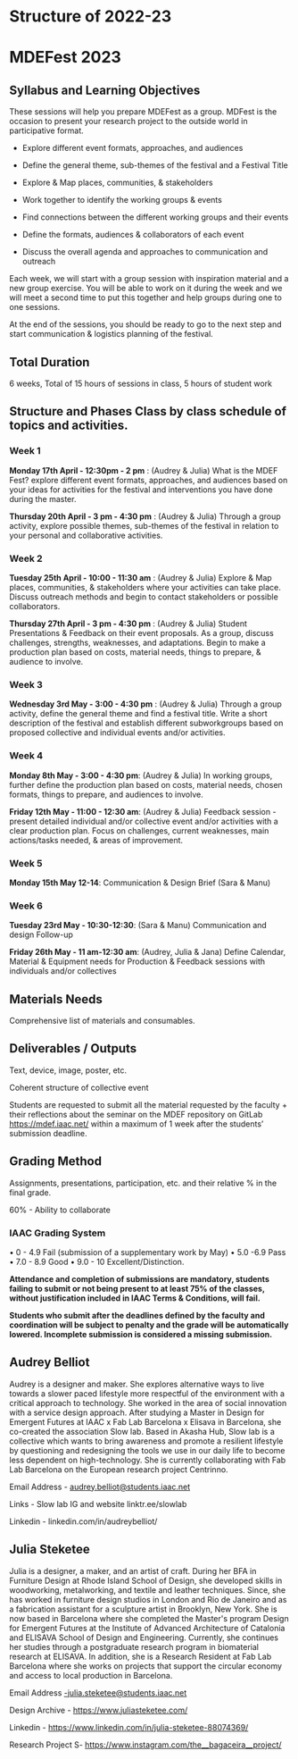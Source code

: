 Structure of 2022-23
========

# MDEFest 2023



## Syllabus and Learning Objectives


These sessions will help you prepare MDEFest as a group. MDFest is the occasion to present your research project to the outside world in participative format.

- Explore different event formats, approaches, and audiences

- Define the general theme, sub-themes of the festival and a Festival Title

- Explore & Map places, communities, & stakeholders

- Work together to identify the working groups & events

- Find connections between the different working groups and their events

- Define the formats, audiences & collaborators of each event

- Discuss the overall agenda and approaches to communication and outreach

Each week, we will start with a group session with inspiration material and a new group exercise. You will be able to work on it during the week and we will meet a second time to put this together and help groups during one to one sessions.

At the end of the sessions, you should be ready to go to the next step and start communication & logistics planning of the festival.

## Total Duration
6 weeks, Total of 15 hours of sessions in class, 5 hours of student work

## Structure and Phases Class by class schedule of topics and activities.

### Week 1

**Monday 17th April - 12:30pm - 2 pm** : (Audrey & Julia) What is the MDEF Fest? explore different event formats, approaches, and audiences based on your ideas for activities for the festival and interventions you have done during the master.

**Thursday 20th April - 3 pm - 4:30 pm** : (Audrey & Julia) Through a group activity, explore possible themes, sub-themes of the festival in relation to your personal and collaborative activities.

### Week 2

**Tuesday 25th April - 10:00 - 11:30 am** : (Audrey & Julia) Explore & Map places, communities, & stakeholders where your activities can take place. Discuss outreach methods and begin to contact stakeholders or possible collaborators.

**Thursday 27th April - 3 pm - 4:30 pm** : (Audrey & Julia) Student Presentations & Feedback on their event proposals. As a group, discuss challenges, strengths, weaknesses, and adaptations. Begin to make a production plan based on costs, material needs, things to prepare, & audience to involve.

### Week 3

**Wednesday 3rd May - 3:00 - 4:30 pm** : (Audrey & Julia) Through a group activity, define the general theme and find a festival title. Write a short description of the festival and establish different subworkgroups based on proposed collective and individual events and/or activities.

### Week 4

**Monday 8th May - 3:00 - 4:30 pm**: (Audrey & Julia) In working groups, further define the production plan based on costs, material needs, chosen formats, things to prepare, and audiences to involve.

**Friday 12th May - 11:00 - 12:30 am**: (Audrey & Julia) Feedback session - present detailed individual and/or collective event and/or activities with a clear production plan. Focus on challenges, current weaknesses, main actions/tasks needed, & areas of improvement.

### Week 5
**Monday 15th May 12-14**: Communication & Design Brief (Sara & Manu)


### Week 6

**Tuesday 23rd May - 10:30-12:30**: (Sara & Manu) Communication and design Follow-up

**Friday 26th May - 11 am-12:30 am**: (Audrey, Julia & Jana) Define Calendar, Material & Equipment needs for Production & Feedback sessions with individuals and/or collectives


## Materials Needs
Comprehensive list of materials and consumables.

## Deliverables / Outputs
Text, device, image, poster, etc.

Coherent structure of collective event

Students are requested to submit all the material requested by the faculty + their reflections about the seminar on the MDEF repository on GitLab https://mdef.iaac.net/ within a maximum of 1 week after the students’ submission deadline.

## Grading Method
Assignments, presentations, participation, etc. and their relative % in the final grade.

60% - Ability to collaborate

### IAAC Grading System
• 0 - 4.9 Fail (submission of a supplementary work by May)
• 5.0 -6.9 Pass
• 7.0 - 8.9 Good
• 9.0 - 10 Excellent/Distinction.

**Attendance and completion of submissions are mandatory, students failing to submit or not being present to at least 75% of the classes, without justification included in IAAC Terms & Conditions, will fail.**

**Students who submit after the deadlines defined by the faculty and coordination will be subject to penalty and the grade will be automatically lowered. Incomplete submission is considered a missing submission.**


## Audrey Belliot


Audrey is a designer and maker. She explores alternative ways to live towards a slower paced lifestyle more respectful of the environment with a critical approach to technology. She worked in the area of social innovation with a service design approach.
After studying a Master in Design for Emergent Futures at IAAC x Fab Lab Barcelona x Elisava in Barcelona, she co-created the association Slow lab. Based in Akasha Hub, Slow lab is a collective which wants to bring awareness and promote a resilient lifestyle by questioning and redesigning the tools we use in our daily life to become less dependent on high-technology. She is currently collaborating with Fab Lab Barcelona on the European research project Centrinno.

Email Address - audrey.belliot@students.iaac.net

Links - Slow lab IG and website linktr.ee/slowlab


Linkedin - linkedin.com/in/audreybelliot/


## Julia Steketee


Julia is a designer, a maker, and an artist of craft. During her BFA in Furniture Design at Rhode Island School of Design, she developed skills in woodworking, metalworking, and textile and leather techniques. Since, she has worked in furniture design studios in London and Rio de Janeiro and as a fabrication assistant for a sculpture artist in Brooklyn, New York. She is now based in Barcelona where she completed the Master's program Design for Emergent Futures at the Institute of Advanced Architecture of Catalonia and ELISAVA School of Design and Engineering. Currently, she continues her studies through a postgraduate research program in biomaterial research at ELISAVA. In addition, she is a Research Resident at Fab Lab Barcelona where she works on projects that support the circular economy and access to local production in Barcelona.

Email Address -julia.steketee@students.iaac.net

Design Archive - https://www.juliasteketee.com/


Linkedin -  https://www.linkedin.com/in/julia-steketee-88074369/


Research Project S- https://www.instagram.com/the__bagaceira__project/
